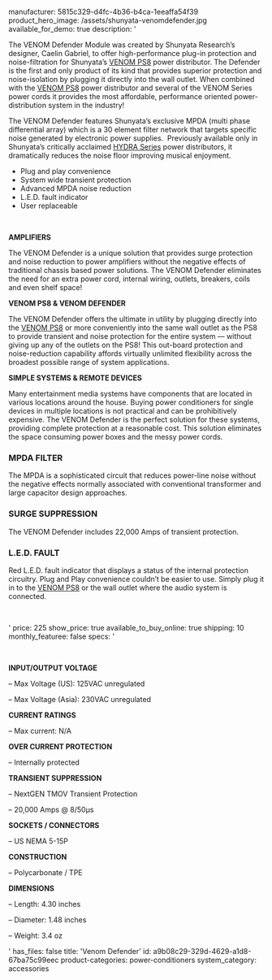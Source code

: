 manufacturer: 5815c329-d4fc-4b36-b4ca-1eeaffa54f39
product_hero_image: /assets/shunyata-venomdefender.jpg
available_for_demo: true
description: '<p>The VENOM Defender Module was created by Shunyata Research’s designer, Caelin Gabriel, to offer high-performance plug-in protection and noise-filtration for Shunyata’s&nbsp;<a href="https://shunyata.com/products/power-distributors/venom-ps8/">VENOM PS8</a>&nbsp;power distributor. The Defender is the first and only product of its kind that provides superior protection and noise-isolation by plugging it directly into the wall outlet. When combined with the&nbsp;<a href="https://shunyata.com/products/power-distributors/venom-ps8/">VENOM PS8</a>&nbsp;power distributor and several of the VENOM Series power cords it provides the most affordable, performance oriented power-distribution system in the industry!</p><p>The VENOM Defender features Shunyata’s exclusive MPDA (multi phase differential array) which is a 30 element filter network that targets specific noise generated by electronic power supplies.&nbsp; Previously available only in Shunyata’s critically acclaimed&nbsp;<a href="https://shunyata.com/view-power-distributors/?product_tag=hydra">HYDRA Series</a>&nbsp;power distributors, it dramatically reduces the noise floor improving musical enjoyment.</p><ul><li>Plug and play convenience</li><li>System wide transient protection</li><li>Advanced MPDA noise reduction</li><li>L.E.D. fault indicator</li><li>User replaceable</li></ul><p><br></p><p><strong>AMPLIFIERS</strong></p><p>The VENOM Defender is a unique solution that provides surge protection and noise reduction to power amplifiers without the negative effects of traditional chassis based power solutions. The VENOM Defender eliminates the need for an extra power cord, internal wiring, outlets, breakers, coils and even shelf space!</p><p><strong>VENOM PS8 &amp; VENOM DEFENDER&nbsp;</strong></p><p>The VENOM Defender offers the ultimate in utility by plugging directly into the&nbsp;<a href="https://shunyata.com/products/power-distributors/venom-ps8/">VENOM PS8</a>&nbsp;or more conveniently into the same wall outlet as the PS8 to provide transient and noise protection for the entire system — without giving up any of the outlets on the PS8! This out-board protection and noise-reduction capability affords virtually unlimited flexibility across the broadest possible range of system applications.</p><p><strong>SIMPLE SYSTEMS &amp; REMOTE DEVICES</strong></p><p>Many entertainment media systems have components that are located in various locations around the house. Buying power conditioners for single devices in multiple locations is not practical and can be prohibitively expensive. The VENOM Defender is the perfect solution for these systems, providing complete protection at a reasonable cost. This solution eliminates the space consuming power boxes and the messy power cords.</p><h3>MPDA FILTER</h3><p>The MPDA is a sophisticated circuit that reduces power-line noise without the negative effects normally associated with conventional transformer and large capacitor design approaches.</p><h3>SURGE SUPPRESSION</h3><p>The VENOM Defender includes 22,000 Amps of transient protection.</p><h3>L.E.D. FAULT</h3><p>Red L.E.D. fault indicator that displays a status of the internal protection circuitry. Plug and Play convenience couldn’t be easier to use. Simply plug it in to the&nbsp;<a href="https://shunyata.com/products/power-distributors/venom-ps8/">VENOM PS8</a>&nbsp;or the wall outlet where the audio system is connected.</p><p><br></p>'
price: 225
show_price: true
available_to_buy_online: true
shipping: 10
monthly_featuree: false
specs: '<p>&nbsp;<br></p><p><strong>INPUT/OUTPUT VOLTAGE</strong></p><p>– Max Voltage (US): 125VAC unregulated</p><p>– Max Voltage (Asia): 230VAC unregulated</p><p><strong>CURRENT RATINGS</strong></p><p>– Max current: N/A</p><p><strong>OVER CURRENT PROTECTION</strong></p><p>– Internally protected</p><p><strong>TRANSIENT SUPPRESSION</strong></p><p>– NextGEN TMOV Transient Protection</p><p>– 20,000 Amps @ 8/50μs</p><p><strong>SOCKETS / CONNECTORS</strong></p><p>– US NEMA 5-15P</p><p><strong>CONSTRUCTION</strong></p><p>– Polycarbonate / TPE</p><p><strong>DIMENSIONS</strong></p><p>– Length: 4.30 inches</p><p>– Diameter: 1.48 inches</p><p>– Weight: 3.4 oz</p>'
has_files: false
title: 'Venom Defender'
id: a9b08c29-329d-4629-a1d8-67ba75c99eec
product-categories: power-conditioners
system_category: accessories
